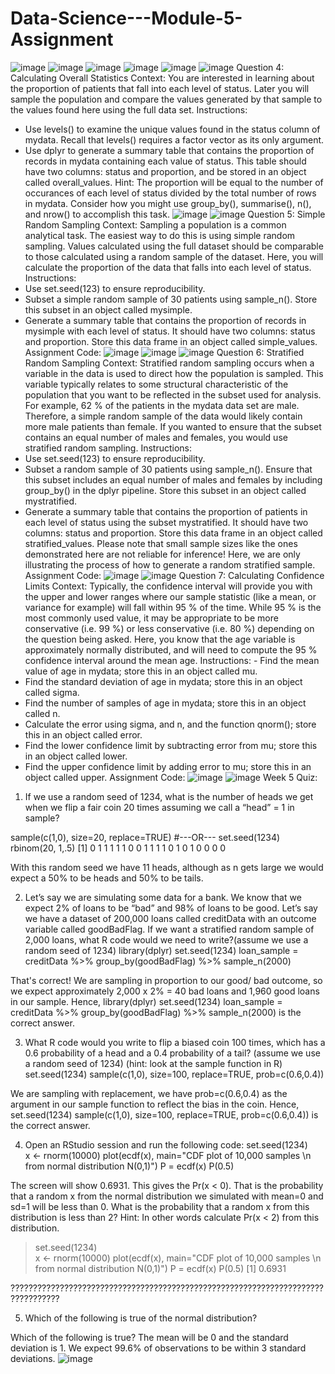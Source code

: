 # Data-Science---Module-5-Assignment
![image](https://user-images.githubusercontent.com/59670247/208267337-efdacf63-2f5d-473f-858a-afababd4474f.png)
![image](https://user-images.githubusercontent.com/59670247/208267348-83114ea0-5025-4aed-b905-79bc0c5397f0.png)
![image](https://user-images.githubusercontent.com/59670247/208267356-ab9fd835-bd5c-4302-9540-ef0860ccdc2d.png)
![image](https://user-images.githubusercontent.com/59670247/208267365-553ab086-8f02-48e7-843a-263aad190cb8.png)
![image](https://user-images.githubusercontent.com/59670247/208267370-81fed1ae-f2c5-43e7-9374-761b17690352.png)
![image](https://user-images.githubusercontent.com/59670247/208267378-d3909bc6-d74a-43b2-904f-d48279dddb92.png)
Question 4: Calculating Overall Statistics 
Context: 
You are interested in learning about the proportion of patients that fall into each level of status. Later you will sample the population and compare the values generated by that sample to the values found here using the full data set. 
Instructions: 
- Use levels() to examine the unique values found in the status column of mydata. Recall that levels() requires a factor vector as its only argument.
- Use dplyr to generate a summary table that contains the proportion of records in mydata 
containing each value of status. This table should have two columns: status and proportion, and be stored in an object called overall_values.
Hint: The proportion will be equal to the number of occurances of each level of status divided by the total number of rows in mydata. Consider how you might use group_by(), summarise(), n(), and nrow() to accomplish this task. 
![image](https://user-images.githubusercontent.com/59670247/208267389-d406f00b-1725-4af5-b9c1-c6447f9963ca.png)
![image](https://user-images.githubusercontent.com/59670247/208267396-36f0a36f-21a5-4248-a408-2b7eb0a5550d.png)
Question 5: Simple Random Sampling 
Context: 
Sampling a population is a common analytical task. The easiest way to do this is using simple random sampling. Values calculated using the full dataset should be comparable to those calculated using a random sample of the dataset. Here, you will calculate the proportion of the data that falls into each level of status. 
Instructions: 
- Use set.seed(123) to ensure reproducibility.
- Subset a simple random sample of 30 patients using sample_n(). Store this subset in an object called mysimple.
- Generate a summary table that contains the proportion of records in mysimple with each level of status. It should have two columns: status and proportion. Store this data frame in an object called simple_values. 
Assignment Code: 
![image](https://user-images.githubusercontent.com/59670247/208267405-07515c85-298c-487a-9fb3-27605bf8704a.png)
![image](https://user-images.githubusercontent.com/59670247/208267412-600c0cb6-2a72-46ed-aa4d-ec93812e328b.png)
![image](https://user-images.githubusercontent.com/59670247/208267414-4dac0892-22be-4555-bd4a-15e93c6bd319.png)
Question 6: Stratified Random Sampling 
Context: 
Stratified random sampling occurs when a variable in the data is used to direct how the population is sampled. This variable typically relates to some structural characteristic of the population that you want to be reflected in the subset used for analysis. For example, 62 % of the patients in the mydata data set are male. Therefore, a simple random sample of the data would likely contain more male patients than female. If you wanted to ensure that the subset contains an equal number of males and females, you would use stratified random sampling. 
Instructions: 
- Use set.seed(123) to ensure reproducibility.
- Subset a random sample of 30 patients using sample_n(). Ensure that this subset includes an equal number of males and females by including group_by() in the dplyr pipeline. Store this subset in an object called mystratified.
- Generate a summary table that contains the proportion of patients in each level of status using the subset mystratified. It should have two columns: status and proportion. Store this data frame in an object called stratified_values. 
Please note that small sample sizes like the ones demonstrated here are not reliable for inference! Here, we are only illustrating the process of how to generate a random stratified sample. 
Assignment Code: 
![image](https://user-images.githubusercontent.com/59670247/208267424-bdd60eff-b977-4b96-863a-6cf0bc78b003.png)
![image](https://user-images.githubusercontent.com/59670247/208267430-d11b52f9-1f0c-43cf-a8fd-11797e6c0312.png)
Question 7: Calculating Confidence Limits 
Context: 
Typically, the confidence interval will provide you with the upper and lower ranges where our sample statistic (like a mean, or variance for example) will fall within 95 % of the time. While 95 % is the most commonly used value, it may be appropriate to be more conservative (i.e. 99 %) or less conservative (i.e. 80 %) depending on the question being asked. Here, you know that the age variable is approximately normally distributed, and will need to compute the 95 % confidence interval around the mean age. 
Instructions: - Find the mean value of age in mydata; store this in an object called mu.
- Find the standard deviation of age in mydata; store this in an object called sigma.
- Find the number of samples of age in mydata; store this in an object called n.
- Calculate the error using sigma, and n, and the function qnorm(); store this in an object called error. 
- Find the lower confidence limit by subtracting error from mu; store this in an object called lower.
- Find the upper confidence limit by adding error to mu; store this in an object called upper. 
Assignment Code: 
![image](https://user-images.githubusercontent.com/59670247/208267438-392d19af-4b55-4c5c-965f-fb692478f2ba.png)
![image](https://user-images.githubusercontent.com/59670247/208267444-33e7d46f-d7d7-49ec-a9e5-cdec805c5c4b.png)
Week 5 Quiz:
1.	If we use a random seed of 1234, what is the number of heads we get when we flip a fair coin 20 times assuming we call a “head” = 1 in sample?

sample(c(1,0), size=20, replace=TRUE)
#---OR---
set.seed(1234)
rbinom(20, 1,.5)
 [1] 0 1 1 1 1 1 0 0 1 1 1 1 0 1 0 1 0 0 0 0


With this random seed we have 11 heads, although as n gets large we would expect a
50% to be heads and 50% to be tails.

2.	Let’s say we are simulating some data for a bank. We know that we expect 2% of loans to be “bad” and 98% of loans to be good. Let’s say we have a dataset of 200,000 loans called creditData with an outcome variable called goodBadFlag. If we want a stratified random sample of 2,000 loans, what R code would we need to write?(assume we use a random seed of 1234)
library(dplyr) set.seed(1234) loan_sample = creditData %>% 
group_by(goodBadFlag) %>% 
sample_n(2000)

That's correct! We are sampling in proportion to our good/ bad outcome, so we expect approximately 2,000 x 2% = 40 bad loans and 1,960 good loans in our sample.
Hence, library(dplyr) set.seed(1234) loan_sample = creditData %>% group_by(goodBadFlag) %>% sample_n(2000) is the correct answer. 

3.	What R code would you write to flip a biased coin 100 times, which has a 0.6 probability of a head and a 0.4 probability of a tail?
(assume we use a random seed of 1234)
(hint: look at the sample function in R)
set.seed(1234) sample(c(1,0), size=100, replace=TRUE, prob=c(0.6,0.4))

We are sampling with replacement, we have prob=c(0.6,0.4) as the argument in our sample function to reflect the bias in the coin. Hence, set.seed(1234) sample(c(1,0), size=100, replace=TRUE, prob=c(0.6,0.4)) is the correct answer.

4.	Open an RStudio session and run the following code:
set.seed(1234)  
x <- rnorm(10000)
plot(ecdf(x), main="CDF plot of 10,000 samples \n from normal distribution N(0,1)")
P = ecdf(x)
P(0.5)

The screen will show 0.6931. This gives the Pr(x < 0). That is the probability that a random x from the normal distribution we simulated with mean=0 and sd=1 will be less than 0. What is the probability that a random x from this distribution is less than 2?
Hint: In other words calculate Pr(x < 2) from this distribution.
> set.seed(1234)  
> x <- rnorm(10000)
> plot(ecdf(x), main="CDF plot of 10,000 samples \n from normal distribution N(0,1)")
> P = ecdf(x)
> P(0.5)
[1] 0.6931

 

?????????????????????????????????????????????????????????????????????????????????



5.	Which of the following is true of the normal distribution?
 

Which of the following is true?
The mean will be 0 and the standard deviation is 1. We expect 99.6% of observations to be within 3 standard deviations.
![image](https://user-images.githubusercontent.com/59670247/208267471-47317029-2520-4f20-bfad-65f90e43b27b.png)
